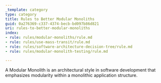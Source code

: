 ```yaml
---
_template: category
type: category
title: Rules to Better Modular Monoliths
guid: 0a276369-c337-4374-becb-bd097b86d821
uri: rules-to-better-modular-monoliths
index:
- rule: rules/modular-monoliths/rule.md
- rule: rules/use-mass-transit/rule.md
- rule: rules/software-architecture-decision-tree/rule.md
- rule: rules/modular-monolith-testing/rule.md

---
```


A Modular Monolith is an architectural style in software development that emphasizes modularity within a monolithic application structure.
